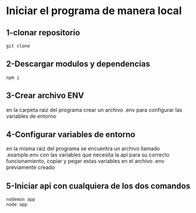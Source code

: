 # Iniciar el programa de manera local

## 1-clonar repositorio

```
git clone
```
## 2-Descargar modulos y dependencias
```
npm i
```
## 3-Crear archivo ENV
en la carpeta raiz del programa crear un archivo .env para configurar las variables de entorno

## 4-Configurar variables de entorno
en la misma raiz del programa se encuentra un archivo llamado .example.env con las variables que necesita la api para su correcto funcionamiento, copiar y pegar estas variables en el archivo .env previamente creado

## 5-Iniciar api con cualquiera de los dos comandos
```
nodemon app 
node app